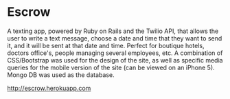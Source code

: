 Escrow
=========

A texting app, powered by Ruby on Rails and the Twilio API, that allows the user to write a text message, choose a date and time that they want to send it, and it will be sent at that date and time. Perfect for boutique hotels, doctors office's, people managing several employees, etc. A combination of CSS/Bootstrap was used for the design of the site, as well as specific media queries for the mobile version of the site (can be viewed on an iPhone 5). Mongo DB was used as the database.

http://escrow.herokuapp.com
